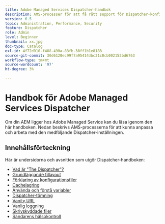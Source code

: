 ```yaml
---
title: Adobe Managed Services Dispatcher-handbok
description: AMS-processer för att få rätt support för Dispatcher-konfigurationen.
version: 6.5
topic: Administration, Performance, Security
feature: Dispatcher
role: Admin
level: Beginner
thumbnail: xx.jpg
doc-type: Catalog
exl-id: 4f72d010-f488-490a-83fb-38ff1b1e8183
source-git-commit: 30d6120ec99f7a95414dbc31c0cb002152bd6763
workflow-type: tm+mt
source-wordcount: '97'
ht-degree: 3%

---
```


# Handbok för Adobe Managed Services Dispatcher

Om din AEM ligger hos Adobe Managed Service kan du läsa igenom den här handboken.
Nedan beskrivs AMS-processerna för att kunna anpassa och arbeta med den medföljande Dispatcher-inställningen.

## Innehållsförteckning

Här är undersidorna och avsnitten som utgör Dispatcher-handboken:

- [Vad är &quot;The Dispatcher&quot;?](./what-is-the-dispatcher.md)
- [Grundläggande fillayout](./basic-file-layout.md)
- [Förklaring av konfigurationsfiler](./explanation-config-files.md)
- [Cachelagring](./understanding-cache.md)
- [Använda och förstå variabler](./variables.md)
- [Dispatcher-tömning](./disp-flushing.md)
- [Vanity URL](./disp-vanity-url.md)
- [Vanlig loggning](./common-logs.md)
- [Skrivskyddade filer](./immutable-files.md)
- [Sändarens hälsokontroll](./health-check.md)
